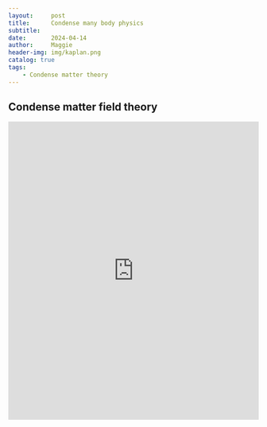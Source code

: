 ```yaml
---
layout:     post
title:      Condense many body physics
subtitle:   
date:       2024-04-14
author:     Maggie
header-img: img/kaplan.png
catalog: true
tags:
    - Condense matter theory
---
```



## Condense matter field theory

<embed src="https://maggiexheuw.github.io/pdf/green.pdf" type="application/pdf" width="100%" height="600px" />



